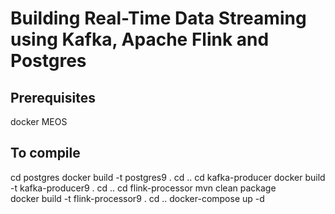 # Building Real-Time Data Streaming using Kafka, Apache Flink and Postgres

## 

## Prerequisites
docker
MEOS


## To compile
cd postgres
docker build -t postgres9 .
cd ..
cd kafka-producer
docker build -t kafka-producer9 .
cd ..
cd flink-processor
mvn clean package  
docker build -t flink-processor9 .
cd ..
docker-compose up -d 